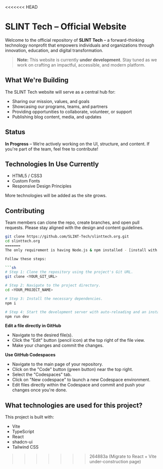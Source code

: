 <<<<<<< HEAD
# SLINT Tech – Official Website

Welcome to the official repository of **SLINT Tech** – a forward-thinking technology nonprofit that empowers individuals and organizations through innovation, education, and digital transformation.

> **Note:** This website is currently **under development**. Stay tuned as we work on crafting an impactful, accessible, and modern platform.

## What We're Building

The SLINT Tech website will serve as a central hub for:
- Sharing our mission, values, and goals
- Showcasing our programs, teams, and partners
- Providing opportunities to collaborate, volunteer, or support
- Publishing blog content, media, and updates

## Status

**In Progress** – We’re actively working on the UI, structure, and content. If you're part of the team, feel free to contribute!

## Technologies In Use Currently 

- HTML5 / CSS3
- Custom Fonts
- Responsive Design Principles

More technologies will be added as the site grows.

## Contributing

Team members can clone the repo, create branches, and open pull requests. Please stay aligned with the design and content guidelines.

```bash
git clone https://github.com/SLINT-Tech/slinttech.org.git
cd slinttech.org
=======
The only requirement is having Node.js & npm installed - [install with nvm](https://github.com/nvm-sh/nvm#installing-and-updating)

Follow these steps:

```sh
# Step 1: Clone the repository using the project's Git URL.
git clone <YOUR_GIT_URL>

# Step 2: Navigate to the project directory.
cd <YOUR_PROJECT_NAME>

# Step 3: Install the necessary dependencies.
npm i

# Step 4: Start the development server with auto-reloading and an instant preview.
npm run dev
```

**Edit a file directly in GitHub**

- Navigate to the desired file(s).
- Click the "Edit" button (pencil icon) at the top right of the file view.
- Make your changes and commit the changes.

**Use GitHub Codespaces**

- Navigate to the main page of your repository.
- Click on the "Code" button (green button) near the top right.
- Select the "Codespaces" tab.
- Click on "New codespace" to launch a new Codespace environment.
- Edit files directly within the Codespace and commit and push your changes once you're done.

## What technologies are used for this project?

This project is built with:

- Vite
- TypeScript
- React
- shadcn-ui
- Tailwind CSS
>>>>>>> 264883a (Migrate to React + Vite under-construction page)
